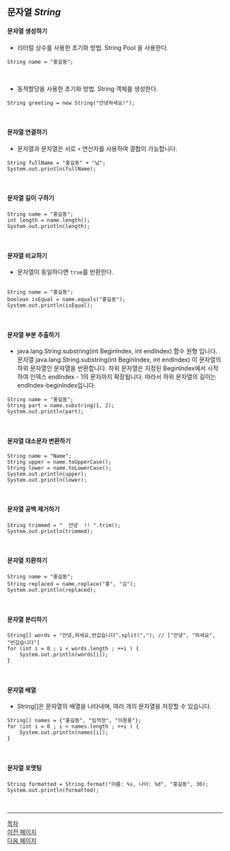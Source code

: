 ## 문자열 ___String___

#### 문자열 생성하기

- 리터럴 상수를 사용한 초기화 방법. String Pool 을 사용한다.

```
String name = "홍길동";
```
<br>

- 동적할당을 사용한 초기화 방법. String 객체를 생성한다.

```
String greeting = new String("안녕하세요!");
```
<br>

#### 문자열 연결하기
- 문자열과 문자열은 서로 `+` 연산자를 사용하여 결합이 가능합니다.

```
String fullName = "홍길동" + "님";
System.out.println(fullName);
```
<br>

#### 문자열 길이 구하기

```
String name = "홍길동";
int length = name.length();
System.out.println(length);
```
<br>

#### 문자열 비교하기
- 문자열이 동일하다면 `true`를 반환한다.

```

String name = "홍길동";
boolean isEqual = name.equals("홍길동");
System.out.println(isEqual);
```
<br>


#### 문자열 부분 추출하기
- java.lang.String.substring(int BeginIndex, int endIndex) 함수 원형 입니다.<br>
문자열 java.lang.String.substring(int BeginIndex, int endIndex)
이 문자열의 하위 문자열인 문자열을 반환합니다. 하위 문자열은 지정된 BeginIndex에서 시작하여 인덱스 endIndex - 1의 문자까지 확장됩니다. 따라서 하위 문자열의 길이는 endIndex-beginIndex입니다.

```
String name = "홍길동";
String part = name.substring(1, 2);
System.out.println(part);
```
<br>

#### 문자열 대소문자 변환하기

```
String name = "Name";
String upper = name.toUpperCase();
String lower = name.toLowerCase();
System.out.println(upper);
System.out.println(lower);
```
<br>

#### 문자열 공백 제거하기

```
String trimmed = "  안녕  !! ".trim();
System.out.println(trimmed);
```
<br>

#### 문자열 치환하기

```
String name = "홍길동";
String replaced = name.replace("홍", "김");
System.out.println(replaced);
```
<br>

#### 문자열 분리하기

```
String[] words = "안녕,하세요,반갑습니다".split(","); // ["안녕", "하세요", "반갑습니다"]
for (int i = 0 ; i < words.length ; ++i ) {
    System.out.println(words[i]);
}
```
<br>

#### 문자열 배열
- String[]은 문자열의 배열을 나타내며, 여러 개의 문자열을 저장할 수 있습니다.

```
String[] names = {"홍길동", "임꺽정", "이몽룡"};
for (int i = 0 ; i < names.length ; ++i ) {
    System.out.println(names[i]);
}
```
<br>

#### 문자열 포맷팅

```
String formatted = String.format("이름: %s, 나이: %d", "홍길동", 30);
System.out.println(formatted);
```
<br>

---
<!--목차 & 다음으로 페이지 이동-->
[목차](https://github.com/Devcurve/Java/blob/main/README.md)<br>
[이전 페이지](https://github.com/Devcurve/Java/blob/main/Markdown/while.md)<br>
[다음 페이지](https://github.com/Devcurve/Java/blob/main/Markdown/array.md)
